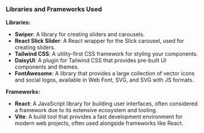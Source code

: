 ### Libraries and Frameworks Used

**Libraries:**
- **Swiper**: A library for creating sliders and carousels.
- **React Slick Slider**: A React wrapper for the Slick carousel, used for creating sliders.
- **Tailwind CSS**: A utility-first CSS framework for styling your components.
- **DaisyUI**: A plugin for Tailwind CSS that provides pre-built UI components and themes.
- **FontAwesome**: A library that provides a large collection of vector icons and social logos, available in Web Font, SVG, and SVG with JS formats.

**Frameworks:**
- **React**: A JavaScript library for building user interfaces, often considered a framework due to its extensive ecosystem and tooling.
- **Vite**: A build tool that provides a fast development environment for modern web projects, often used alongside frameworks like React.

 
 
